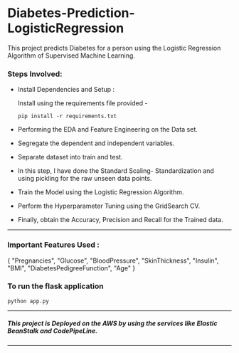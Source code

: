 # Diabetes-Prediction-LogisticRegression

This project predicts Diabetes for a person using the Logistic Regression Algorithm of Supervised Machine Learning.

### Steps Involved:
- Install Dependencies and Setup :
  
    Install using the requirements file provided -
  ```
  pip install -r requirements.txt
  ```
- Performing the EDA and Feature Engineering on the Data set.
- Segregate the dependent and independent variables.
- Separate dataset into train and test.
- In this step, I have done the Standard Scaling- Standardization and using pickling for the raw unseen data points.
- Train the Model using the Logistic Regression Algorithm.
- Perform the Hyperparameter Tuning using the GridSearch CV.
- Finally, obtain the Accuracy, Precision and Recall for the Trained data.

---
### Important Features Used :

{
    "Pregnancies",
    "Glucose",
    "BloodPressure",
    "SkinThickness",
    "Insulin",
    "BMI",
    "DiabetesPedigreeFunction",
    "Age"
}

### To run the flask application 

```
python app.py
```
---
##### This project is Deployed on the AWS by using the services like Elastic BeanStalk and CodePipeLine.
----
